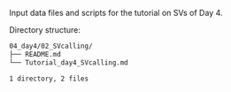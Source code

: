 Input data files and scripts for the tutorial on SVs of Day 4.

Directory structure:
```bash
04_day4/02_SVcalling/
├── README.md
└── Tutorial_day4_SVcalling.md

1 directory, 2 files
```